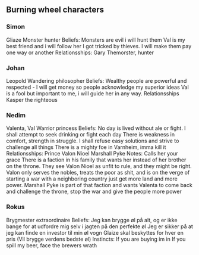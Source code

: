## Burning wheel characters
### Simon
Gliaze
Monster hunter
Beliefs:
    Monsters are evil i will hunt them
    Val is my best friend and i will follow her
    I got tricked by thieves. I will make them pay one way or another
Relationsships:
    Gary Themorster, hunter

### Johan
Leopold
Wandering philosopher
Beliefs:
    Wealthy people are powerful and respected - I will get money so people acknowledge my superior ideas
    Val is a fool but important to me, i will guide her in any way.
Relationsships
    Kasper the righteous


### Nedim
Valenta, Val
Warrior princess
Beliefs:
    No day is lived without ale or fight.
        I shall attempt to seek drinking or fight each day
    There is weakness in comfort, strength in struggle.
        I shall refuse easy solutions and strive to challenge all things
    There is a mighty foe in Varnheim, imma kill it
Relationsships:
    Prince Valon Nioel
    Marshall Pyke
Notes:
    Calls her your grace
    There is a faction in his family that wants her instead of her brother on the throne. They see Valon Nioel as unfit to rule, and they might be right. Valon only serves the nobles, treats the poor as shit, and is on the verge of starting a war with a neighboring country just get more land and more power. Marshall Pyke is part of that faction and wants Valenta to come back and challenge the throne, stop the war and give the people more power



### Rokus
Brygmester extraordinaire
Beliefs:
    Jeg kan brygge øl på alt, og er ikke bange for at udfordre mig selv i jagten på den perfekte øl
    Jeg er sikker på at jeg kan finde en investor til min øl vogn
    Glaize skal beskyttes for hver en pris
    (Vil brygge verdens bedste øl)
Instincts:
    If you are buying im in
    If you spill my beer, face the brewers wrath
